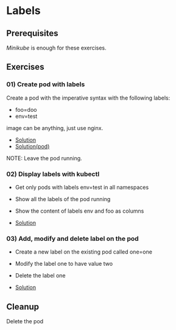 # Labels

## Prerequisites

*Minikube* is enough for these exercises.

## Exercises

### 01) Create pod with labels

Create a pod with the imperative syntax with the following labels:

- foo=doo
- env=test

image can be anything, just use nginx.

- [Solution](01/solution.md)
- [Solution(pod)](01/pod.yaml)

NOTE: Leave the pod running.

### 02) Display labels with kubectl

- Get only pods with labels env=test in all namespaces
- Show all the labels of the pod running
- Show the content of labels env and foo as columns

- [Solution](02/solution.md)

### 03) Add, modify and delete label on the pod

- Create a new label on the existing pod called one=one
- Modify the label one to have value two
- Delete the label one

- [Solution](03/solution.md)

## Cleanup

Delete the pod
